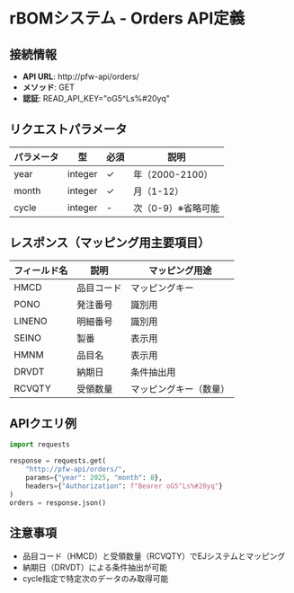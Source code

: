# rBOMシステム - Orders API定義

## 接続情報
- **API URL**: http://pfw-api/orders/
- **メソッド**: GET
- **認証**: READ_API_KEY="oG5^Ls%#20yq"

## リクエストパラメータ
| パラメータ | 型 | 必須 | 説明 |
|-----------|---|------|------|
| year | integer | ✓ | 年（2000-2100） |
| month | integer | ✓ | 月（1-12） |
| cycle | integer | - | 次（0-9）※省略可能 |

## レスポンス（マッピング用主要項目）

| フィールド名 | 説明 | マッピング用途 |
|-------------|------|---------------|
| HMCD | 品目コード | マッピングキー |
| PONO | 発注番号 | 識別用 |
| LINENO | 明細番号 | 識別用 |
| SEINO | 製番 | 表示用 |
| HMNM | 品目名 | 表示用 |
| DRVDT | 納期日 | 条件抽出用 |
| RCVQTY | 受領数量 | マッピングキー（数量） |

## APIクエリ例
```python
import requests

response = requests.get(
    "http://pfw-api/orders/",
    params={"year": 2025, "month": 8},
    headers={"Authorization": f"Bearer oG5^Ls%#20yq"}
)
orders = response.json()
```

## 注意事項
- 品目コード（HMCD）と受領数量（RCVQTY）でEJシステムとマッピング
- 納期日（DRVDT）による条件抽出が可能
- cycle指定で特定次のデータのみ取得可能